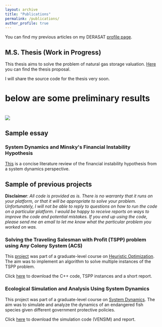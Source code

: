 ```yaml
---
layout: archive
title: "Publications"
permalink: /publications/
author_profile: true
---
```



You can find my previous articles on my DERASAT [profile page](https://www.derasat.org.bh/research-analysis/experts/abdulaziz-aldosseri/).

## M.S. Thesis (Work in Progress)
This thesis aims to solve the problem of natural gas storage valuation. [Here](https:///abdulaziz-aldoseri.github.io/files/MS_thesis/Proposal.pdf) you can find the thesis proposal.

I will share the source code for the thesis very soon.
# below are some preliminary results
# <img src='/images/500x300.png'>

## Sample essay
### System Dynamics and Minsky's Financial Instability Hypothesis
[This](https:///abdulaziz-aldoseri.github.io/files/SD/Minsky.pdf) is a concise literature review of the financial instability hypothesis from a system dynamics perspective.


## Sample of previous projects
**Disclaimer**: _All code is provided as is. There is no warranty that it runs on your platform, or that it will be appropriate to solve your problem. Unfortunately, I will not be able to reply to questions on how to run the code on a particular platform. I would be happy to receive reports on ways to improve the code and potential mistakes. If you end up using the code, please send me an email to let me know what the particular problem you worked on was._

### Solving the Traveling Salesman with Profit (TSPP) problem using Any Colony System (ACS)
This [project](https:///abdulaziz-aldoseri.github.io/files/TSPP_ACS/Project.pdf) was part of a graduate-level course on [Heuristic Optimization](https:///abdulaziz-aldoseri.github.io/files/TSPP_ACS/IE_517_syllabus.PDF). The aim was to implement an algorithm to solve multiple instances of the TSPP problem.

Click [here](https:///abdulaziz-aldoseri.github.io/files/TSPP_ACS/TSPP.rar) to download the C++ code, TSPP instances and a short report.

### Ecological Simulation and Analysis Using System Dynamics
This project was part of a graduate-level course on [System Dynamics](https:///abdulaziz-aldoseri.github.io/files/SD/IE_550_syllabus.PDF). The aim was to simulate and analyze the dynamics of an endangered fish species given different government protective policies.

Click [here](https:///abdulaziz-aldoseri.github.io/files/SD/Project.rar) to download the simulation code (VENSIM) and report.




